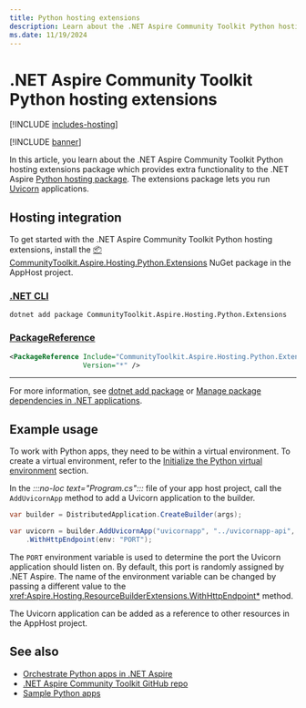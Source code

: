 ```yaml
---
title: Python hosting extensions
description: Learn about the .NET Aspire Community Toolkit Python hosting extensions package which provides extra functionality to the .NET Aspire Python hosting package.
ms.date: 11/19/2024
---
```


# .NET Aspire Community Toolkit Python hosting extensions

[!INCLUDE [includes-hosting](../includes/includes-hosting.md)]

[!INCLUDE [banner](includes/banner.md)]

In this article, you learn about the .NET Aspire Community Toolkit Python hosting extensions package which provides extra functionality to the .NET Aspire [Python hosting package](https://nuget.org/packages/Aspire.Hosting.Python). 
The extensions package lets you run [Uvicorn](https://www.uvicorn.org/) applications.

## Hosting integration

To get started with the .NET Aspire Community Toolkit Python hosting extensions, install the [📦 CommunityToolkit.Aspire.Hosting.Python.Extensions](https://nuget.org/packages/CommunityToolkit.Aspire.Hosting.Python.Extensions) NuGet package in the AppHost project.

### [.NET CLI](#tab/dotnet-cli)

```dotnetcli
dotnet add package CommunityToolkit.Aspire.Hosting.Python.Extensions
```

### [PackageReference](#tab/package-reference)

```xml
<PackageReference Include="CommunityToolkit.Aspire.Hosting.Python.Extensions"
                  Version="*" />
```

---

For more information, see [dotnet add package](/dotnet/core/tools/dotnet-add-package) or [Manage package dependencies in .NET applications](/dotnet/core/tools/dependencies).

## Example usage

To work with Python apps, they need to be within a virtual environment. To create a virtual environment, refer to the [Initialize the Python virtual environment](../get-started/build-aspire-apps-with-python.md?tabs=powershell#initialize-the-python-virtual-environment) section.

In the _:::no-loc text="Program.cs":::_ file of your app host project, call the `AddUvicornApp` method to add a Uvicorn application to the builder.

```csharp
var builder = DistributedApplication.CreateBuilder(args);

var uvicorn = builder.AddUvicornApp("uvicornapp", "../uvicornapp-api", "main:app")
    .WithHttpEndpoint(env: "PORT");
```

The `PORT` environment variable is used to determine the port the Uvicorn application should listen on. By default, this port is randomly assigned by .NET Aspire. The name of the environment variable can be changed by passing a different value to the <xref:Aspire.Hosting.ResourceBuilderExtensions.WithHttpEndpoint*> method.

The Uvicorn application can be added as a reference to other resources in the AppHost project.

## See also

- [Orchestrate Python apps in .NET Aspire](../get-started/build-aspire-apps-with-Python.md)
- [.NET Aspire Community Toolkit GitHub repo](https://github.com/CommunityToolkit/Aspire)
- [Sample Python apps](https://github.com/CommunityToolkit/Aspire/tree/main/examples/python)
